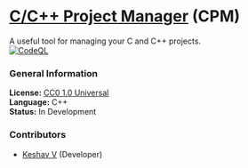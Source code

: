 # [C/C++ Project Manager](https://github.com/vkeshav300/cpm) (CPM)
A useful tool for managing your C and C++ projects.<br>
[![CodeQL](https://github.com/vkeshav300/cpm/actions/workflows/codeql.yml/badge.svg)](https://github.com/vkeshav300/cpm/actions/workflows/codeql.yml)

### General Information
**License:** [CC0 1.0 Universal](https://github.com/vkeshav300/cpm/blob/master/LICENSE)<br>
**Language:** C++<br>
**Status:** In Development<br>

### Contributors
- [Keshav V](https://github.com/vkeshav300) (Developer)
